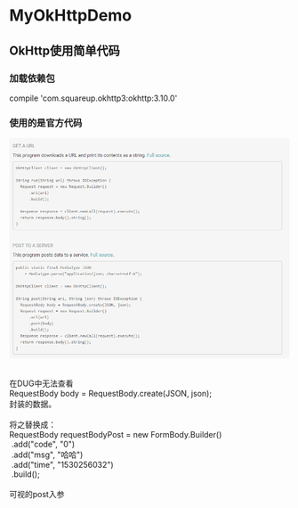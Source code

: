 # MyOkHttpDemo
 OkHttp使用简单代码
---

### 加载依赖包
compile 'com.squareup.okhttp3:okhttp:3.10.0'

### 使用的是官方代码
![官方代码截图](https://github.com/think-ing/MyOkHttpDemo/blob/master/qwesd.png)  
  
<div>
   <br />
  </div>
  <div>
   在DUG中无法查看
  </div>
  <div>
   RequestBody body = RequestBody.create(JSON, json);
  </div>
  <div>
   封装的数据。
  </div>
  <div>
   <br />
  </div>
  <div>
   将之替换成：
  </div>
  <div>
   RequestBody requestBodyPost = new FormBody.Builder()
  </div>
  <div>
   &nbsp;.add(&quot;code&quot;, &quot;0&quot;)
  </div>
  <div>
   &nbsp;.add(&quot;msg&quot;, &quot;哈哈&quot;)
  </div>
  <div>
   &nbsp;.add(&quot;time&quot;, &quot;1530256032&quot;)
  </div>
  <div>
   &nbsp;.build();
  </div>
  <div>
   &nbsp;
  </div>
  <div>
   可视的post入参
  </div>
